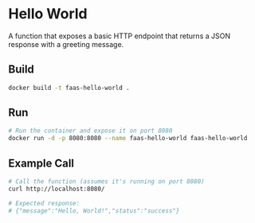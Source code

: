 # Hello World

A function that exposes a basic HTTP endpoint that returns a JSON response with a greeting message.

## Build

```bash
docker build -t faas-hello-world .
```

## Run

```bash
# Run the container and expose it on port 8080
docker run -d -p 8080:8080 --name faas-hello-world faas-hello-world
```

## Example Call

```bash
# Call the function (assumes it's running on port 8080)
curl http://localhost:8080/

# Expected response:
# {"message":"Hello, World!","status":"success"}
```
